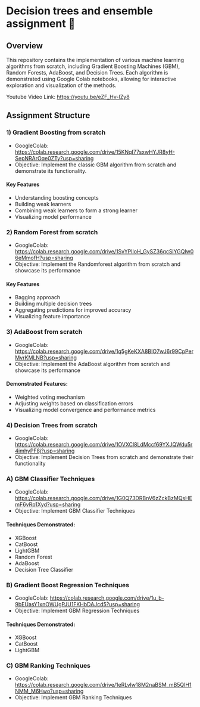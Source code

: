 # Decision trees and ensemble assignment 📝

## Overview

This repository contains the implementation of various machine learning algorithms from scratch, including Gradient Boosting Machines (GBM), Random Forests, AdaBoost, and Decision Trees. Each algorithm is demonstrated using Google Colab notebooks, allowing for interactive exploration and visualization of the methods.

Youtube Video Link: https://youtu.be/eZF_Hv-IZy8

## Assignment Structure

### 1) Gradient Boosting from scratch

- GoogleColab: https://colab.research.google.com/drive/15KNqI77sxwHYJR8yH-SepNRArOqe0ZTy?usp=sharing
- Objective: Implement the classic GBM algorithm from scratch and demonstrate its functionality.

#### Key Features

- Understanding boosting concepts
- Building weak learners
- Combining weak learners to form a strong learner
- Visualizing model performance

### 2) Random Forest from scratch

- GoogleColab: https://colab.research.google.com/drive/1SvYPlIoH_GySZ36qcSlYGQlw06eMmofH?usp=sharing
- Objective: Implement the Randomforest algorithm from scratch and showcase its performance

#### Key Features
- Bagging approach
- Building multiple decision trees
- Aggregating predictions for improved accuracy
- Visualizing feature importance

### 3) AdaBoost from scratch

- GoogleColab: https://colab.research.google.com/drive/1q5gKeKXA8BIO7wJ6r99CpPerMvrKMLNB?usp=sharing
- Objective: Implement the AdaBoost algorithm from scratch and showcase its performance

#### Demonstrated Features:
- Weighted voting mechanism
- Adjusting weights based on classification errors
- Visualizing model convergence and performance metrics

### 4) Decision Trees from scratch

- GoogleColab: https://colab.research.google.com/drive/1OVXCl8LdMccf69YXJQWdu5r4imhyPF8j?usp=sharing
- Objective: Implement Decision Trees from scratch and demonstrate their functionality

### A) GBM Classifier Techniques

- GoogleColab: https://colab.research.google.com/drive/1G0Q73DRBnV6zZckBzMQsHEmF6vRp1Xyd?usp=sharing
- Objective: Implement GBM Classifier Techniques
#### Techniques Demonstrated:

- XGBoost
- CatBoost
- LightGBM
- Random Forest
- AdaBoost
- Decision Tree Classifier

### B) Gradient Boost Regression Techniques

- GoogleColab: https://colab.research.google.com/drive/1u_b-9bEUasY1xnOWUgPJU1FKHbDAJcd5?usp=sharing
- Objective: Implement GBM Regression Techniques
#### Techniques Demonstrated:

- XGBoost
- CatBoost
- LightGBM


### C) GBM Ranking Techniques

- GoogleColab: https://colab.research.google.com/drive/1eRLvIw18M2naBSM_mB5QIH1NMM_M6Hwo?usp=sharing
- Objective: Implement GBM Ranking Techniques
